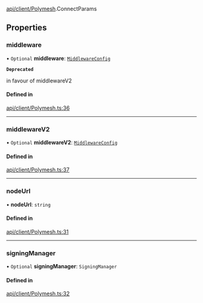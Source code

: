 [api/client/Polymesh](../../../../Modules/API/Client/Polymesh.md).ConnectParams

## Properties

### middleware

• `Optional` **middleware**: [`MiddlewareConfig`](../../../Types/MiddlewareConfig.md)

**`Deprecated`**

in favour of middlewareV2

#### Defined in

[api/client/Polymesh.ts:36](https://github.com/PolymeshAssociation/polymesh-sdk/blob/15be87e8/src/api/client/Polymesh.ts#L36)

___

### middlewareV2

• `Optional` **middlewareV2**: [`MiddlewareConfig`](../../../Types/MiddlewareConfig.md)

#### Defined in

[api/client/Polymesh.ts:37](https://github.com/PolymeshAssociation/polymesh-sdk/blob/15be87e8/src/api/client/Polymesh.ts#L37)

___

### nodeUrl

• **nodeUrl**: `string`

#### Defined in

[api/client/Polymesh.ts:31](https://github.com/PolymeshAssociation/polymesh-sdk/blob/15be87e8/src/api/client/Polymesh.ts#L31)

___

### signingManager

• `Optional` **signingManager**: `SigningManager`

#### Defined in

[api/client/Polymesh.ts:32](https://github.com/PolymeshAssociation/polymesh-sdk/blob/15be87e8/src/api/client/Polymesh.ts#L32)
